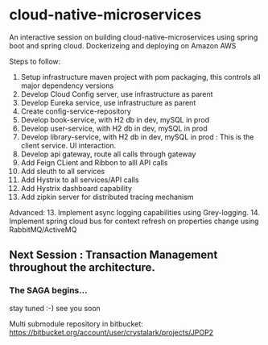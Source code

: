 # cloud-native-microservices

An interactive session on building cloud-native-microservices using spring boot and spring cloud. 
Dockerizeing and deploying on Amazon AWS


Steps to follow:
1. Setup infrastructure maven project with pom packaging, this controls all major dependency versions
2. Develop Cloud Config server, use infrastructure as parent
3. Develop Eureka service, use infrastructure as parent
4. Create config-service-repository
5. Develop book-service, with H2 db in dev, mySQL in prod
6. Develop user-service, with H2 db in dev, mySQL in prod
6. Develop library-service, with H2 db in dev, mySQL in prod : This is the client service. UI interaction.
7. Develop api gateway, route all calls through gateway
8. Add Feign CLient and Ribbon to alll API calls
9. Add sleuth to all services
10. Add Hystrix to all services/API calls
11. Add Hystrix dashboard capability
12. Add zipkin server for distributed tracing mechanism

Advanced:
13. Implement async logging capabilities using Grey-logging.
14. Implement spring cloud bus for context refresh on properties change using RabbitMQ/ActiveMQ


## Next Session : Transaction Management throughout the architecture.
### The SAGA begins...

stay tuned :-) see you soon


Multi submodule repository in bitbucket: https://bitbucket.org/account/user/crystalark/projects/JPOP2


